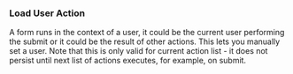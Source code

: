### Load User Action

A form runs in the context of a user, it could be the current user performing the submit or it could be the result of other actions. This lets you manually set a user. Note that this is only valid for current action list - it does not persist until next list of actions executes, for example, on submit.